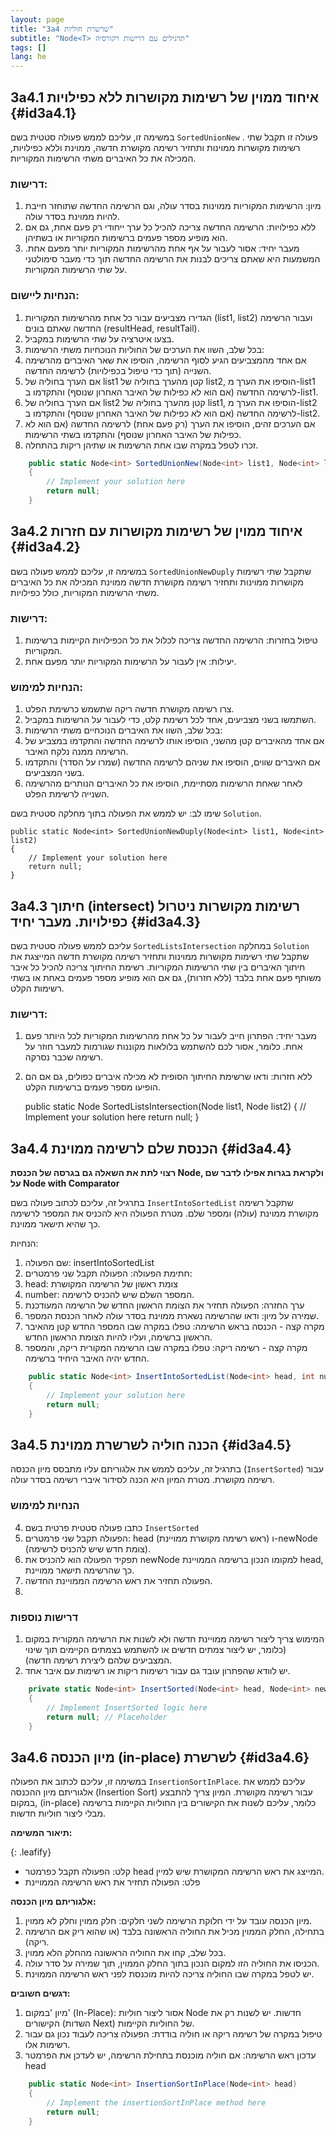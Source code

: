 ```yaml
---
layout: page
title: "3a4 שרשרת חוליות"
subtitle: "Node<T> תרגילים עם דרישות רקורסיה"
tags: []
lang: he
---
```




## 3a4.1 איחוד ממוין של רשימות מקושרות ללא כפילויות {#id3a4.1}

במשימה זו, עליכם לממש פעולה סטטית בשם `SortedUnionNew` . פעולה זו תקבל שתי רשימות מקושרות ממוינות ותחזיר רשימה מקושרת חדשה, ממוינת וללא כפילויות, המכילה את כל האיברים משתי הרשימות המקוריות.

### דרישות:

1. מיון: הרשימות המקוריות ממוינות בסדר עולה, וגם הרשימה החדשה שתוחזר חייבת להיות ממוינת בסדר עולה.
2. ללא כפילויות: הרשימה החדשה צריכה להכיל כל ערך ייחודי רק פעם אחת, גם אם הוא מופיע מספר פעמים ברשימות המקוריות או בשתיהן.
3. מעבר יחיד: אסור לעבור על אף אחת מהרשימות המקוריות יותר מפעם אחת. המשמעות היא שאתם צריכים לבנות את הרשימה החדשה תוך כדי מעבר סימולטני על שתי הרשימות המקוריות.

### הנחיות ליישום:

1. הגדירו מצביעים עבור כל אחת מהרשימות המקוריות (list1, list2) ועבור הרשימה החדשה שאתם בונים (resultHead, resultTail).
2. בצעו איטרציה על שתי הרשימות במקביל.
3. בכל שלב, השוו את הערכים של החוליות הנוכחיות משתי הרשימות:
4. אם אחד מהמצביעים הגיע לסוף הרשימה, הוסיפו את שאר האיברים מהרשימה השנייה (תוך כדי טיפול בכפילויות) לרשימה החדשה.
5. אם הערך בחוליה של list1 קטן מהערך בחוליה של list2, הוסיפו את הערך מ-list1 לרשימה החדשה (אם הוא לא כפילות של האיבר האחרון שנוסף) והתקדמו ב-list1.
6. אם הערך בחוליה של list2 קטן מהערך בחוליה של list1, הוסיפו את הערך מ-list2 לרשימה החדשה (אם הוא לא כפילות של האיבר האחרון שנוסף) והתקדמו ב-list2.
7. אם הערכים זהים, הוסיפו את הערך (רק פעם אחת) לרשימה החדשה (אם הוא לא כפילות של האיבר האחרון שנוסף) והתקדמו בשתי הרשימות.
8. זכרו לטפל במקרה שבו אחת הרשימות או שתיהן ריקות בהתחלה.

```csharp
    public static Node<int> SortedUnionNew(Node<int> list1, Node<int> list2)
    {
        // Implement your solution here
        return null;
    }
```


## 3a4.2 איחוד ממוין של רשימות מקושרות עם חזרות {#id3a4.2}

במשימה זו, עליכם לממש פעולה בשם `SortedUnionNewDuply` שתקבל שתי רשימות מקושרות ממוינות ותחזיר רשימה מקושרת חדשה ממוינת המכילה את כל האיברים משתי הרשימות המקוריות, כולל כפילויות.

### דרישות:

1. טיפול בחזרות: הרשימה החדשה צריכה לכלול את כל הכפילויות הקיימות ברשימות המקוריות.
2. יעילות: אין לעבור על הרשימות המקוריות יותר מפעם אחת.

### הנחיות למימוש:

1. צרו רשימה מקושרת חדשה ריקה שתשמש כרשימת הפלט.
2. השתמשו בשני מצביעים, אחד לכל רשימת קלט, כדי לעבור על הרשימות במקביל.
3. בכל שלב, השוו את האיברים הנוכחיים משתי הרשימות:
4. אם אחד מהאיברים קטן מהשני, הוסיפו אותו לרשימה החדשה והתקדמו במצביע של הרשימה ממנה נלקח האיבר.
5. אם האיברים שווים, הוסיפו את שניהם לרשימה החדשה (שמרו על הסדר) והתקדמו בשני המצביעים.
6. לאחר שאחת הרשימות מסתיימת, הוסיפו את כל האיברים הנותרים מהרשימה השנייה לרשימת הפלט.

שימו לב: יש לממש את הפעולה בתוך מחלקה סטטית בשם `Solution`.

    public static Node<int> SortedUnionNewDuply(Node<int> list1, Node<int> list2)
    {
        // Implement your solution here
        return null;
    }




## 3a4.3 חיתוך (intersect) רשימות מקושרות ניטרול כפילויות. מעבר יחיד {#id3a4.3}

עליכם לממש פעולה סטטית בשם `SortedListsIntersection` במחלקה `Solution` שתקבל שתי רשימות מקושרות ממוינות ותחזיר רשימה מקושרת חדשה המייצגת את חיתוך האיברים בין שתי הרשימות המקוריות. רשימת החיתוך צריכה להכיל כל איבר משותף פעם אחת בלבד (ללא חזרות), גם אם הוא מופיע מספר פעמים באחת או בשתי רשימות הקלט.

### דרישות:

1. מעבר יחיד: הפתרון חייב לעבור על כל אחת מהרשימות המקוריות לכל היותר פעם אחת. כלומר, אסור לכם להשתמש בלולאות מקוננות שגורמות למעבר חוזר על רשימה שכבר נסרקה.
2. ללא חזרות: ודאו שרשימת החיתוך הסופית לא מכילה איברים כפולים, גם אם הם הופיעו מספר פעמים ברשימות הקלט.

    public static Node<int> SortedListsIntersection(Node<int> list1, Node<int> list2)
    {
        // Implement your solution here
        return null;
    }



## 3a4.4 הכנסת שלם לרשימה ממוינת {#id3a4.4}

**רצוי לתת את השאלה גם בגרסה של הכנסת Node, ולקראת בגרות אפילו לדבר שם על Node<T> with Comparator**

בתרגיל זה, עליכם לכתוב פעולה בשם `InsertIntoSortedList` שתקבל רשימה מקושרת ממוינת (עולה) ומספר שלם. מטרת הפעולה היא להכניס את המספר לרשימה כך שהיא תישאר ממוינת.

הנחיות:

1. שם הפעולה: insertIntoSortedList
2. חתימת הפעולה: הפעולה תקבל שני פרמטרים:
3. head: צומת ראשון של הרשימה המקושרת
4. number: המספר השלם שיש להכניס לרשימה.
5. ערך החזרה: הפעולה תחזיר את הצומת הראשון החדש של הרשימה המעודכנת
6. שמירה על מיון: ודאו שהרשימה נשארת ממוינת בסדר עולה לאחר הכנסת המספר.
7. מקרה קצה - הכנסה בראש הרשימה: טפלו במקרה שבו המספר החדש קטן מהאיבר הראשון ברשימה, ועליו להיות הצומת הראשון החדש.
8. מקרה קצה - רשימה ריקה: טפלו במקרה שבו הרשימה המקורית ריקה, והמספר החדש יהיה האיבר היחיד ברשימה.

```csharp
    public static Node<int> InsertIntoSortedList(Node<int> head, int number)
    {
        // Implement your solution here
        return null;
    }
```


## 3a4.5 הכנה חוליה לשרשרת ממוינת {#id3a4.5}

בתרגיל זה, עליכם לממש את אלגוריתם עליו מתבסס מיון הכנסה (`InsertSorted`) עבור רשימה מקושרת. מטרת המיון היא הכנה לסידור איברי רשימה בסדר עולה.

### הנחיות למימוש

4. כתבו פעולה סטטית פרטית בשם `InsertSorted` 
5. הפעולה תקבל שני פרמטרים: head (ראש רשימה מקושרת ממויינת) ו-newNode (צומת חדש שיש להכניס לרשימה).
6. תפקיד הפעולה הוא להכניס את newNode למקומו הנכון ברשימה הממויינת head, כך שהרשימה תישאר ממויינת.
7. הפעולה תחזיר את ראש הרשימה הממויינת החדשה.
8. 

### דרישות נוספות

1. המימוש צריך ליצור רשימה ממויינת חדשה ולא לשנות את הרשימה המקורית במקום (כלומר, יש ליצור צמתים חדשים או להשתמש בצמתים הקיימים תוך שינוי המצביעים שלהם ליצירת רשימה חדשה).
2. יש לוודא שהפתרון עובד גם עבור רשימות ריקות או רשימות עם איבר אחד.


```csharp
    private static Node<int> InsertSorted(Node<int> head, Node<int> newNode)
    {
        // Implement InsertSorted logic here
        return null; // Placeholder
    }
```



## 3a4.6 מיון הכנסה (in-place) לשרשרת {#id3a4.6}

במשימה זו, עליכם לכתוב את הפעולה `InsertionSortInPlace`. עליכם לממש את אלגוריתם מיון ההכנסה (Insertion Sort) עבור רשימה מקושרת. המיון צריך להתבצע במקום, (in-place) כלומר, עליכם לשנות את הקישורים בין החוליות הקיימות ברשימה מבלי ליצור חוליות חדשות.


**תיאור המשימה:**

{: .leafify}
- קלט: הפעולה תקבל כפרמטר head המייצג את ראש הרשימה המקושרת שיש למיין.
- פלט: הפעולה תחזיר את ראש הרשימה הממויינת

**אלגוריתם מיון הכנסה:**

1. מיון הכנסה עובד על ידי חלוקת הרשימה לשני חלקים: חלק ממוין וחלק לא ממוין.
2. בתחילה, החלק הממוין מכיל את החוליה הראשונה בלבד (או שהוא ריק אם הרשימה ריקה).
3. בכל שלב, קחו את החוליה הראשונה מהחלק הלא ממוין.
4. הכניסו את החוליה הזו למקום הנכון בתוך החלק הממוין, תוך שמירה על סדר עולה.
5. יש לטפל במקרה שבו החוליה צריכה להיות מוכנסת לפני ראש הרשימה הממוינת.


**דגשים חשובים:**

1. מיון 'במקום' (In-Place): אסור ליצור חוליות Node חדשות. יש לשנות רק את הקישורים (השדות Next) של החוליות הקיימות.
2. טיפול במקרה של רשימה ריקה או חוליה בודדת: הפעולה צריכה לעבוד נכון גם עבור רשימות אלו.
3. עדכון ראש הרשימה: אם חוליה מוכנסת בתחילת הרשימה, יש לעדכן את הפרמטר head

```csharp
    public static Node<int> InsertionSortInPlace(Node<int> head)
    {
        // Implement the insertionSortInPlace method here
        return null;
    }
```



